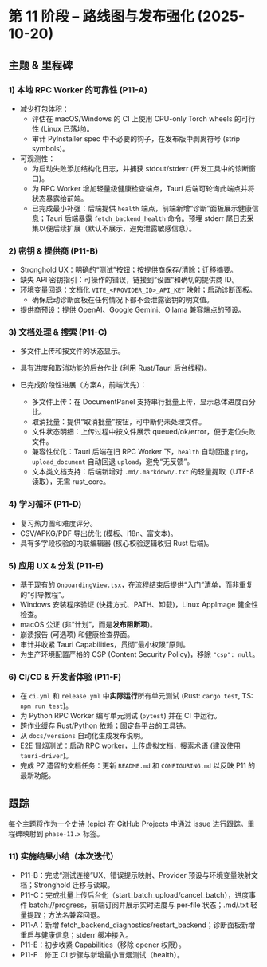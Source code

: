 # 第 11 阶段 – 路线图与发布强化 (2025-10-20)

## 主题 & 里程碑

### 1) 本地 RPC Worker 的可靠性 (P11-A)
- 减少打包体积：
  - 评估在 macOS/Windows 的 CI 上使用 CPU-only Torch wheels 的可行性 (Linux 已落地)。
  - 审计 PyInstaller spec 中不必要的钩子，在发布版中剥离符号 (strip symbols)。
- 可观测性：
  - 为启动失败添加结构化日志，并捕获 stdout/stderr (开发工具中的诊断窗口)。
  - 为 RPC Worker 增加轻量级健康检查端点，Tauri 后端可轮询此端点并将状态暴露给前端。
  - 已完成最小补强：后端提供 `health` 端点，前端新增“诊断”面板展示健康信息；Tauri 后端暴露 `fetch_backend_health` 命令。预埋 stderr 尾日志采集以便后续扩展（默认不展示，避免泄露敏感信息）。


### 2) 密钥 & 提供商 (P11-B)
- Stronghold UX：明确的“测试”按钮；按提供商保存/清除；迁移摘要。
- 缺失 API 密钥指引：可操作的错误，链接到“设置”和确切的提供商 ID。
- 环境变量回退：文档化 `VITE_<PROVIDER_ID>_API_KEY` 映射；启动诊断面板。
  - 确保启动诊断面板在任何情况下都不会泄露密钥的明文值。
- 提供商预设：提供 OpenAI、Google Gemini、Ollama 兼容端点的预设。

### 3) 文档处理 & 搜索 (P11-C)
- 多文件上传和按文件的状态显示。
- 具有进度和取消功能的后台作业 (利用 Rust/Tauri 后台线程)。

- 已完成阶段性进展（方案A，前端优先）：
  - 多文件上传：在 DocumentPanel 支持串行批量上传，显示总体进度百分比。
  - 取消批量：提供“取消批量”按钮，可中断仍未处理文件。
  - 文件状态明细：上传过程中按文件展示 queued/ok/error，便于定位失败文件。
  - 兼容性优化：Tauri 后端在旧 RPC Worker 下，`health` 自动回退 `ping`，`upload_document` 自动回退 `upload`，避免“无反馈”。
  - 文本类文档支持：后端新增对 `.md/.markdown/.txt` 的轻量提取（UTF-8 读取），无需 rust_core。

### 4) 学习循环 (P11-D)
- 复习热力图和难度评分。
- CSV/APKG/PDF 导出优化 (模板、i18n、富文本)。
- 具有多字段校验的内联编辑器 (核心校验逻辑收归 Rust 后端)。

### 5) 应用 UX & 分发 (P11-E)
-  基于现有的 `OnboardingView.tsx`，在流程结束后提供“入门”清单，而非重复的“引导教程”。
- Windows 安装程序验证 (快捷方式、PATH、卸载)，Linux AppImage 健全性检查。
-  macOS 公证 (非“计划”，而是**发布阻断项**)。
- 崩溃报告 (可选项) 和健康检查界面。
- 审计并收紧 Tauri Capabilities，贯彻“最小权限”原则。
- 为生产环境配置严格的 CSP (Content Security Policy)，移除 `"csp": null`。

### 6) CI/CD & 开发者体验 (P11-F)
- 在 `ci.yml` 和 `release.yml` 中**实际运行**所有单元测试 (Rust: `cargo test`, TS: `npm run test`)。
- 为 Python RPC Worker 编写单元测试 (`pytest`) 并在 CI 中运行。
- 跨作业缓存 Rust/Python 依赖；固定各平台的工具链。
- 从 `docs/versions` 自动化生成发布说明。
- E2E 冒烟测试：启动 RPC worker，上传虚拟文档，搜索术语 (建议使用 `tauri-driver`)。
- 完成 P7 遗留的文档任务：更新 `README.md` 和 `CONFIGURING.md` 以反映 P11 的最新功能。

## 跟踪
每个主题将作为一个史诗 (epic) 在 GitHub Projects 中通过 issue 进行跟踪。里程碑映射到 `phase-11.x` 标签。

### 11) 实施结果小结（本次迭代）
- P11-B：完成“测试连接”UX、错误提示映射、Provider 预设与环境变量映射文档；Stronghold 迁移与读取。
- P11-C：完成批量上传后台化（start_batch_upload/cancel_batch），进度事件 batch://progress，前端订阅并展示实时进度与 per-file 状态；.md/.txt 轻量提取；方法名兼容回退。
- P11-A：新增 fetch_backend_diagnostics/restart_backend；诊断面板新增重启与健康信息；stderr 缓冲接入。
- P11-E：初步收紧 Capabilities（移除 opener 权限）。
- P11-F：修正 CI 步骤与新增最小冒烟测试（health）。
